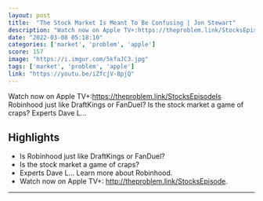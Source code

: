 ```yaml
---
layout: post
title:  "The Stock Market Is Meant To Be Confusing | Jon Stewart"
description: "Watch now on Apple TV+:https://theproblem.link/StocksEpisodeIs Robinhood just like DraftKings or FanDuel? Is the stock market a game of craps? Experts Dave L..."
date: "2022-03-08 05:18:10"
categories: ['market', 'problem', 'apple']
score: 157
image: "https://i.imgur.com/5kfaJC3.jpg"
tags: ['market', 'problem', 'apple']
link: "https://youtu.be/iZfcjV-8pjQ"
---
```


Watch now on Apple TV+:https://theproblem.link/StocksEpisodeIs Robinhood just like DraftKings or FanDuel? Is the stock market a game of craps? Experts Dave L...

## Highlights

- Is Robinhood just like DraftKings or FanDuel?
- Is the stock market a game of craps?
- Experts Dave L...  Learn more about Robinhood.
- Watch now on Apple TV+: http://theproblem.link/StocksEpisode.

---
